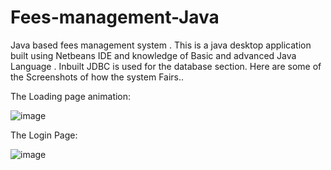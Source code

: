 # Fees-management-Java
Java based fees management system .
This is a java desktop application built using Netbeans IDE and knowledge of Basic and advanced Java Language .
Inbuilt JDBC is used for the database section.
Here are some of the Screenshots of how the system Fairs..

The Loading page animation: 

![image](https://github.com/PrajwolChand/Fees-management-Java/assets/136473944/7b44e775-797b-471e-a49d-a8bb93febc30)


The Login Page:

![image](https://github.com/PrajwolChand/Fees-management-Java/assets/136473944/1e34a05c-dd55-417f-b95f-4d22c858c833)




